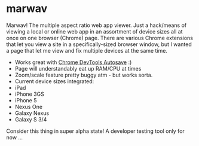 marwav
======

Marwav! The multiple aspect ratio web app viewer. Just a hack/means of viewing a local or online web app in an assortment of device sizes all at once on one browser (Chrome) page. There are various Chrome extensions that let you view a site in a specifically-sized browser window, but I wanted a page that let me view and fix multiple devices at the same time. 

 - Works great with [Chrome DevTools Autosave](https://github.com/NV/chrome-devtools-autosave) :) 
 - Page will understandably eat up RAM/CPU at times
 - Zoom/scale feature pretty buggy atm - but works sorta.
 - Current device sizes integrated:
  - iPad
  - iPhone 3GS
  - iPhone 5
  - Nexus One
  - Galaxy Nexus
  - Galaxy S 3/4

Consider this thing in super alpha state! A developer testing tool only for now ...
